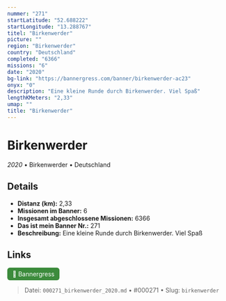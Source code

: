 ```yaml
---
nummer: "271"
startLatitude: "52.688222"
startLongitude: "13.288767"
titel: "Birkenwerder"
picture: ""
region: "Birkenwerder"
country: "Deutschland"
completed: "6366"
missions: "6"
date: "2020"
bg-link: "https://bannergress.com/banner/birkenwerder-ac23"
onyx: "0"
description: "Eine kleine Runde durch Birkenwerder. Viel Spaß"
lengthKMeters: "2,33"
umap: ""
title: "Birkenwerder"
---
```

# Birkenwerder

*2020* • Birkenwerder • Deutschland



## Details
- **Distanz (km):** 2,33
- **Missionen im Banner:** 6
- **Insgesamt abgeschlossene Missionen:** 6366
- **Das ist mein Banner Nr.:** 271
- **Beschreibung:** Eine kleine Runde durch Birkenwerder. Viel Spaß


## Links
<div style="margin-top: 0.5em;">
<a href="https://bannergress.com/banner/birkenwerder-ac23" target="_blank" style="display:inline-block;margin-right:8px;padding:6px 12px;background-color:#3c8b3c;color:white;text-decoration:none;border-radius:6px;">🔗 Bannergress</a>

</div>


> Datei: `000271_birkenwerder_2020.md` • #000271 • Slug: `birkenwerder`
